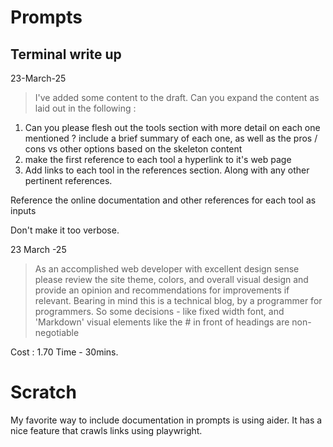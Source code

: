 # Prompts

## Terminal write up

23-March-25

> I've added some content to the draft. Can you expand the content as laid out in the following :
1. Can you please flesh out the tools section with more detail on each one mentioned ? include a brief summary of each one, as well as the pros / cons vs other options based on the skeleton content
2. make the first reference to each tool a hyperlink to it's web page
3. Add links to each tool in the references section. Along with any other pertinent references.

Reference the online documentation and other references for each tool as inputs

Don't make it too verbose.


23 March -25

> As an accomplished web developer with excellent design sense please review the site theme, colors, and overall visual design and provide an opinion and recommendations for improvements if relevant. Bearing in mind this is a technical blog, by a programmer for programmers. So some decisions - like fixed width font, and 'Markdown' visual elements like the # in front of headings are non-negotiable

Cost : 1.70
Time - 30mins.

# Scratch


My favorite way to include documentation in prompts is using aider. It has a nice feature that crawls links using playwright.
